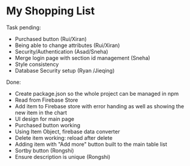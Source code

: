 # My Shopping List

Task pending:

- Purchased button (Rui/Xiran)
- Being able to change attributes (Rui/Xiran)
- Security/Authentication (Asad/Sneha)
- Merge login page with section id management (Sneha)
- Style consistency
- Database Security setup (Ryan /Jieqing)
 


Done:

- Create package.json so the whole project can be managed in npm
- Read from Firebase Store
- Add item to Firebase store with error handing as well as showing the new item in the chart
- UI design for main page
- Purchased button working
- Using Item Object, firebase data converter
- Delete item working: reload after delete
- Adding item with "Add more" button built to the main table list
- Sortby button (Rongshi)
- Ensure description is unique (Rongshi)

